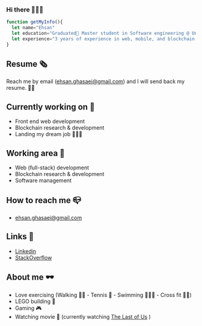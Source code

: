 ### Hi there 👋🏻🏓

```JavaScript
function getMyInfo(){
  let name="Ehsan"
  let education="Graduated🥳 Master student in Software engineering @ University of Victoria"
  let experience="3 years of experience in web, mobile, and blockchain development".
}
```

## Resume 🗞️
Reach me by email (ehsan.ghasaei@gmail.com) and I will send back my resume. 👋🏻

## Currently working on 👔
- Front end web development 
- Blockchain research & development
- Landing my dream job 👨🏻‍💼

## Working area 🛞
- Web (full-stack) development
- Blockchain research & development
- Software management 

## How to reach me 📪
- ehsan.ghasaei@gmail.com

## Links 🔗
- [Linkedin](https://www.linkedin.com/in/ehsanghasaei/)
- [StackOverflow](https://stackoverflow.com/users/13002861/ehsan-ghasaei)

## About me 🕶️
- Love exercising (Walking 🚶🏻 - Tennis 🎾 - Swimming 🏊🏻‍♂️ - Cross fit 🏋🏻)
- LEGO building 🧱
- Gaming 🎮
- Watching movie 🍿 (currently watching [The Last of Us](https://www.imdb.com/title/tt3581920/) )
